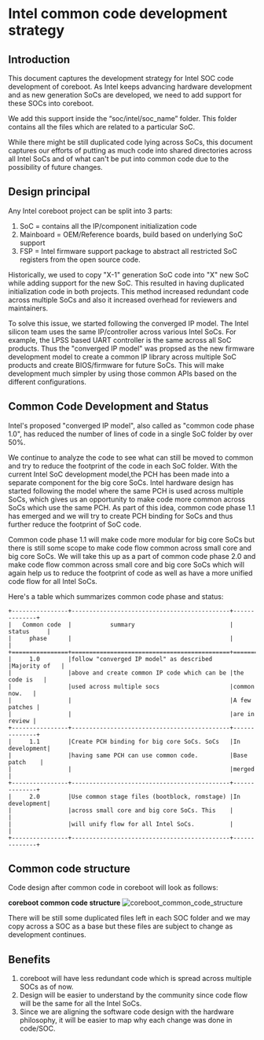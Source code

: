 # Intel common code development strategy

## Introduction

This document captures the development strategy for Intel SOC code development
of coreboot. As Intel keeps advancing hardware development and as new generation
SoCs are developed, we need to add support for these SOCs into coreboot.

We add this support inside the “soc/intel/soc_name” folder. This folder contains
all the files which are related to a particular SoC.

While there might be still duplicated code lying across SoCs, this document
captures our efforts of putting as much code into shared directories across all
Intel SoCs and of what can't be put into common code due to the possibility of
future changes.

## Design principal

Any Intel coreboot project can be split into 3 parts:
1. SoC = contains all the IP/component initialization code
2. Mainboard = OEM/Reference boards, build based on underlying SoC support
3. FSP = Intel firmware support package to abstract all restricted SoC registers
from the open source code.

Historically, we used to copy "X-1" generation SoC code into "X" new SoC while
adding support for the new SoC. This resulted in having duplicated
initialization code in both projects. This method increased redundant code
across multiple SoCs and also it increased overhead for reviewers and
maintainers.

To solve this issue, we started following the converged IP model. The Intel
silicon team uses the same IP/controller across various Intel SoCs. For example,
the LPSS based UART controller is the same across all SoC products. Thus the
"converged IP model" was propsed as the new firmware development model to create
a common IP library across multiple SoC products and create BIOS/firmware for
future SoCs. This will make development much simpler by using those common APIs
based on the different configurations.

## Common Code Development and Status

Intel's proposed "converged IP model", also called as "common code phase 1.0",
has reduced the number of lines of code in a single SoC folder by over 50%.

We continue to analyze the code to see what can still be moved to common and try
to reduce the footprint of the code in each SoC folder. With the current Intel
SoC development model,the PCH has been made into a separate component for the
big core SoCs. Intel hardware design has started following the model where the
same PCH is used across multiple SoCs, which gives us an opportunity to make
code more common across SoCs which use the same PCH. As part of this idea,
common code phase 1.1 has emerged and we will try to create PCH binding for SoCs
and thus further reduce the footprint of SoC code.

Common code phase 1.1 will make code more modular for big core SoCs but there
is still some scope to make code flow common across small core and big core
SoCs. We will take this up as a part of common code phase 2.0 and make code flow
common across small core and big core SoCs which will again help us to reduce
the footprint of code as well as have a more unified code flow for all Intel
SoCs.

Here's a table which summarizes common code phase and status:
```{eval-rst}
+----------------+---------------------------------------------+--------------+
|   Common code  |           summary                           |   status     |
|     phase      |                                             |              |
+================+=============================================+==============+
|     1.0        |follow "converged IP model" as described     |Majority of   |
|                |above and create common IP code which can be |the code is   |
|                |used across multiple socs                    |common now.   |
|                |                                             |A few patches |
|                |                                             |are in review |
+----------------+---------------------------------------------+--------------+
|     1.1        |Create PCH binding for big core SoCs. SoCs   |In development|
|                |having same PCH can use common code.         |Base patch    |
|                |                                             |merged        |
+----------------+---------------------------------------------+--------------+
|     2.0        |Use common stage files (bootblock, romstage) |In development|
|                |across small core and big core SoCs. This    |              |
|                |will unify flow for all Intel SoCs.          |              |
+----------------+---------------------------------------------+--------------+
```
## Common code structure

Code design after common code in coreboot will look as follows:

**coreboot common code structure**
![coreboot_common_code_structure][coreboot_common_code_design]

[coreboot_common_code_design]: coreboot_common_code_design.png

There will be still some duplicated files left in each SOC folder and we may
copy across a SOC as a base but these files are subject to change as
development continues.

## Benefits

1. coreboot will have less redundant code which is spread across multiple SOCs
as of now.
2. Design will be easier to understand by the community since code flow will be
the same for all the Intel SoCs.
3. Since we are aligning the software code design with the hardware philosophy,
it will be easier to map why each change was done in code/SOC.
